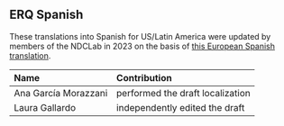 ## ERQ Spanish

These translations into Spanish for US/Latin America were updated by members of the NDCLab in 2023 on the basis of [this European Spanish translation](https://psycnet.apa.org/record/2013-38005-002). 

| Name | Contribution |
| :--  | :--  |
| Ana García Morazzani | performed the draft localization |
| Laura Gallardo | independently edited the draft |
